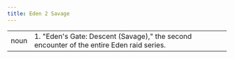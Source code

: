 ```yaml
---
title: Eden 2 Savage
---
```

| | |
| --- | --- |
| noun | 1.  	"Eden's Gate: Descent (Savage)," the second encounter of the entire Eden raid series.	|

